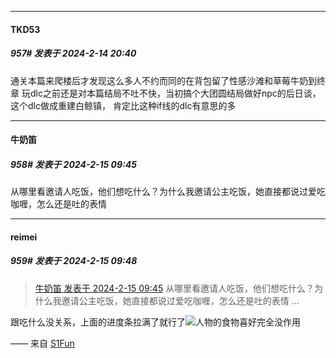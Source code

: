 
*****

####  TKD53  
##### 957#       发表于 2024-2-14 20:40

通关本篇来爬楼后才发现这么多人不约而同的在背包留了性感沙滩和草莓牛奶到终章
玩dlc之前还是对本篇结局不吐不快，当初搞个大团圆结局做好npc的后日谈，这个dlc做成重建白鲸镇， 肯定比这种if线的dlc有意思的多


*****

####  牛奶笛  
##### 958#       发表于 2024-2-15 09:45

从哪里看邀请人吃饭，他们想吃什么？为什么我邀请公主吃饭，她直接都说过爱吃咖喱，怎么还是吐的表情

*****

####  reimei  
##### 959#       发表于 2024-2-15 09:48

<blockquote><a href="httphttps://bbs.saraba1st.com/2b/forum.php?mod=redirect&amp;goto=findpost&amp;pid=63964551&amp;ptid=2001226" target="_blank">牛奶笛 发表于 2024-2-15 09:45</a>
从哪里看邀请人吃饭，他们想吃什么？为什么我邀请公主吃饭，她直接都说过爱吃咖喱，怎么还是吐的表情 ...</blockquote>
跟吃什么没关系，上面的进度条拉满了就行了<img src="https://static.saraba1st.com/image/smiley/face2017/002.png" referrerpolicy="no-referrer">人物的食物喜好完全没作用

—— 来自 [S1Fun](https://s1fun.koalcat.com)

